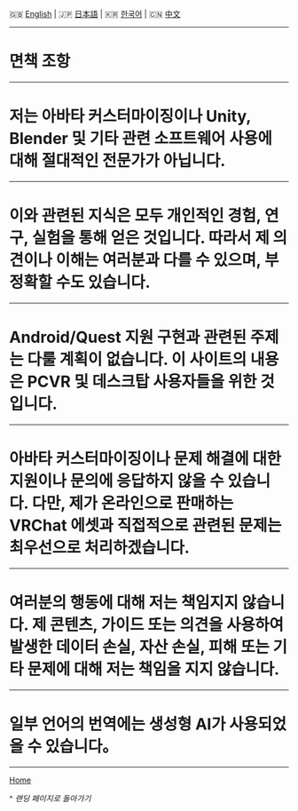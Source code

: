 🇬🇧 [English](0.md) | 🇯🇵 [日本語](0.ja.md) | 🇰🇷 [한국어](0.ko.md) | 🇨🇳 [中文](0.zh.md)

---

# 면책 조항

---

# 저는 아바타 커스터마이징이나 Unity, Blender 및 기타 관련 소프트웨어 사용에 대해 절대적인 전문가가 아닙니다.

---

# 이와 관련된 지식은 모두 개인적인 경험, 연구, 실험을 통해 얻은 것입니다. 따라서 제 의견이나 이해는 여러분과 다를 수 있으며, 부정확할 수도 있습니다.

---

# Android/Quest 지원 구현과 관련된 주제는 다룰 계획이 없습니다. 이 사이트의 내용은 PCVR 및 데스크탑 사용자들을 위한 것입니다.

---

# 아바타 커스터마이징이나 문제 해결에 대한 지원이나 문의에 응답하지 않을 수 있습니다. 다만, 제가 온라인으로 판매하는 VRChat 에셋과 직접적으로 관련된 문제는 최우선으로 처리하겠습니다.

---

# 여러분의 행동에 대해 저는 책임지지 않습니다. 제 콘텐츠, 가이드 또는 의견을 사용하여 발생한 데이터 손실, 자산 손실, 피해 또는 기타 문제에 대해 저는 책임을 지지 않습니다.

---

# 일부 언어의 번역에는 생성형 AI가 사용되었을 수 있습니다。

---

[Home](../README.md)

^ *랜딩 페이지로 돌아가기*